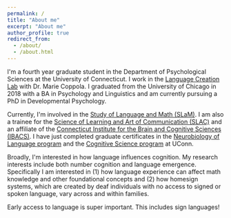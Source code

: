 ```yaml
---
permalink: /
title: "About me"
excerpt: "About me"
author_profile: true
redirect_from: 
  - /about/
  - /about.html
---
```


I'm a fourth year graduate student in the Department of Psychological Sciences at the University of Connecticut. I work in the [Language Creation Lab](https://languagecreationlab.uconn.edu/) with Dr. Marie Coppola. I graduated from the University of Chicago in 2018 with a BA in Psychology and Linguistics and am currently pursuing a PhD in Developmental Psychology. 

Currently, I'm involved in the [Study of Language and Math (SLaM)](https://slam.uconn.edu/). I am also a trainee for the [Science of Learning and Art of Communication (SLAC)](http://slac.uconn.edu/) and an affiliate of the [Connecticut Institute for the Brain and Cognitive Sciences (IBACS)](https://ibacs.uconn.edu/). I have just completed graduate certificates in the [Neurobiology of Language program](https://nbl.cogsci.uconn.edu/) and the [Cognitive Science program](https://cogsci.uconn.edu/) at UConn.

Broadly, I'm interested in how language influences cognition. My research interests include both number cognition and language emergence. Specifically I am interested in (1) how language experience can affect math knowledge and other foundational concepts and (2) how homesign systems, which are created by deaf individuals with no access to signed or spoken language, vary across and within families.

Early access to language is super important. This includes sign languages!
